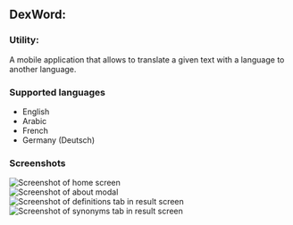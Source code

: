 ## DexWord:

### Utility:

A mobile application that allows to translate a given text with a language to another language.

### Supported languages

- English
- Arabic
- French
- Germany (Deutsch)

### Screenshots

![Screenshot of home screen](Store/Images/Screenshot_1.png)  
![Screenshot of about modal](Store/Images/Screenshot_2.png)  
![Screenshot of definitions tab in result screen](Store/Images/Screenshot_3.png)  
![Screenshot of synonyms tab in result screen](Store/Images/Screenshot_4.png)  
